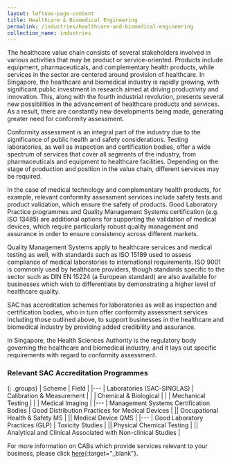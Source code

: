 ```yaml
---
layout: leftnav-page-content
title: Healthcare & Biomedical Engineering
permalink: /industries/healthcare-and-biomedical-engineering
collection_name: industries
---
```


The healthcare value chain consists of several stakeholders involved in various activities that may be product or service-oriented. Products include equipment, pharmaceuticals, and complementary health products, while services in the sector are centered around provision of healthcare. In Singapore, the healthcare and biomedical industry is rapidly growing, with significant public investment in research aimed at driving productivity and innovation. This, along with the fourth industrial revolution, presents several new possibilities in the advancement of healthcare products and services. As a result, there are constantly new developments being made, generating greater need for conformity assessment.

Conformity assessment is an integral part of the industry due to the significance of public health and safety considerations. Testing laboratories, as well as inspection and certification bodies, offer a wide spectrum of services that cover all segments of the industry, from pharmaceuticals and equipment to healthcare facilities. Depending on the stage of production and position in the value chain, different services may be required. 

In the case of medical technology and complementary health products, for example, relevant conformity assessment services include safety tests and product validation, which ensure the safety of products. Good Laboratory Practice programmes and Quality Management Systems certification (e.g. ISO 13485) are additional options for supporting the validation of medical devices, which require particularly robust quality management and assurance in order to ensure consistency across different markets. 

Quality Management Systems apply to healthcare services and medical testing as well, with standards such as ISO 15189 used to assess compliance of medical laboratories to international requirements. ISO 9001 is commonly used by healthcare providers, though standards specific to the sector such as DIN EN 15224 (a European standard) are also available for businesses which wish to differentiate by demonstrating a higher level of healthcare quality.

SAC has accreditation schemes for laboratories as well as inspection and certification bodies, who in turn offer conformity assessment services including those outlined above, to support businesses in the healthcare and biomedical industry by providing added credibility and assurance.

In Singapore, the Health Sciences Authority is the regulatory body governing the healthcare and biomedical industry, and it lays out specific requirements with regard to conformity assessment.

### Relevant SAC Accreditation Programmes
{: .groups}
| Scheme | Field |
|---
| Laboratories (SAC-SINGLAS) | Calibration & Measurement |
| | Chemical & Biological |
| | Mechanical Testing |
| | Medical Imaging |
|---
| Management Systems Certification Bodies | Good Distribution Practices for Medical Devices |
|| Occupational Health & Safety MS |
|| Medical Device QMS |
|---
| Good Laboratory Practices (GLP) | Toxicity Studies |
|| Physical Chemical Testing |
|| Analytical and Clinical Associated with Non-clinical Studies |

For more information on CABs which provide services relevant to your business, please click [here](/services/accreditation-services){:target="_blank"}.
